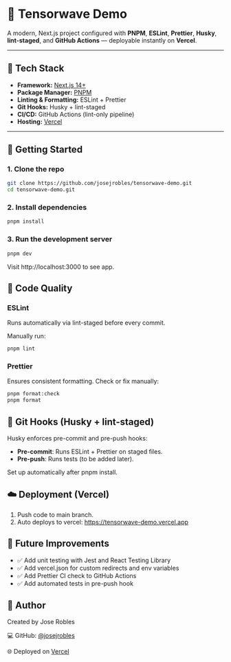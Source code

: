 # 🧠 Tensorwave Demo

A modern, Next.js project configured with **PNPM**, **ESLint**, **Prettier**, **Husky**, **lint-staged**, and **GitHub Actions** — deployable instantly on **Vercel**.

---

## 🚀 Tech Stack

- **Framework:** [Next.js 14+](https://nextjs.org/)
- **Package Manager:** [PNPM](https://pnpm.io/)
- **Linting & Formatting:** ESLint + Prettier
- **Git Hooks:** Husky + lint-staged
- **CI/CD:** GitHub Actions (lint-only pipeline)
- **Hosting:** [Vercel](https://vercel.com)

---

## 🧩 Getting Started

### 1. Clone the repo

```bash
git clone https://github.com/josejrobles/tensorwave-demo.git
cd tensorwave-demo.git
```

### 2. Install dependencies

```bash
pnpm install
```

### 3. Run the development server

```bash
pnpm dev
```

Visit http://localhost:3000 to see app.

## 🧹 Code Quality

### ESLint

Runs automatically via lint-staged before every commit.

Manually run:

```bash
pnpm lint
```

### Prettier

Ensures consistent formatting.
Check or fix manually:

```bash
pnpm format:check
pnpm format
```

## 🧠 Git Hooks (Husky + lint-staged)

Husky enforces pre-commit and pre-push hooks:

- **Pre-commit**: Runs ESLint + Prettier on staged files.
- **Pre-push**: Runs tests (to be added later).

Set up automatically after pnpm install.

## ☁️ Deployment (Vercel)

1. Push code to main branch.
2. Auto deploys to vercel: https://tensorwave-demo.vercel.app

## 🧩 Future Improvements

- ✅ Add unit testing with Jest and React Testing Library
- ✅ Add vercel.json for custom redirects and env variables
- ✅ Add Prettier CI check to GitHub Actions
- ✅ Add automated tests in pre-push hook

## 🧠 Author

Created by Jose Robles

💻 GitHub: [@josejrobles](https://github.com/josejrobles)

🌐 Deployed on [Vercel](https://tensorwave-demo.vercel.app)

